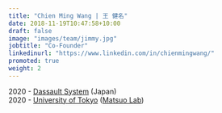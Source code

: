 ```yaml
---
title: "Chien Ming Wang | 王 健名"
date: 2018-11-19T10:47:58+10:00
draft: false
image: "images/team/jimmy.jpg"
jobtitle: "Co-Founder"
linkedinurl: "https://www.linkedin.com/in/chienmingwang/"
promoted: true
weight: 2
---
```


2020 - [Dassault System](https://www.3ds.com/) (Japan)  
2020 - [University of Tokyo](https://www.u-tokyo.ac.jp/ja/index.html) ([Matsuo Lab](https://weblab.t.u-tokyo.ac.jp/weblab/))